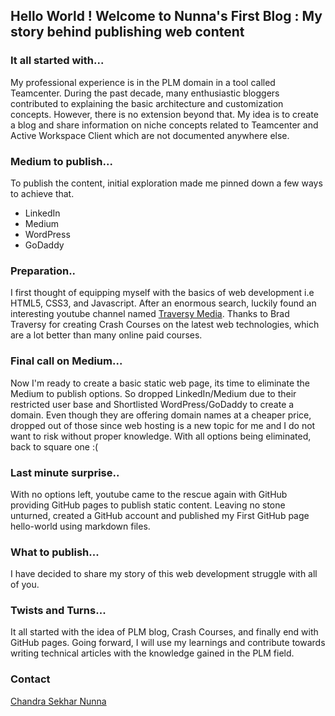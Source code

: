 ## Hello World ! Welcome to Nunna's First Blog : My story behind publishing web content 

### It all started with...
My professional experience is in the PLM domain in a tool called Teamcenter. During the past decade, many enthusiastic bloggers contributed to explaining the basic architecture and customization concepts. However, there is no extension beyond that. My idea is to create a blog and share information on niche concepts related to Teamcenter and Active Workspace Client which are not documented anywhere else.

### Medium to publish...
To publish the content, initial exploration made me pinned down a few ways to achieve that.

- LinkedIn
- Medium
- WordPress
- GoDaddy

### Preparation..
I first thought of equipping myself with the basics of web development i.e HTML5, CSS3, and Javascript. After an enormous search, luckily found an interesting youtube channel named [Traversy Media](https://www.youtube.com/user/TechGuyWeb). Thanks to Brad Traversy for creating Crash Courses on the latest web technologies, which are a lot better than many online paid courses.

### Final call on Medium...
Now I'm ready to create a basic static web page, its time to eliminate the Medium to publish options. So dropped LinkedIn/Medium due to their restricted user base and Shortlisted WordPress/GoDaddy to create a domain.
Even though they are offering domain names at a cheaper price, dropped out of those since web hosting is a new topic for me and I do not want to risk without proper knowledge. With all options being eliminated, back to square one :(

### Last minute surprise..
With no options left, youtube came to the rescue again with GitHub providing GitHub pages to publish static content. Leaving no stone unturned, created a GitHub account and published my First GitHub page hello-world using markdown files.

### What to publish...
I have decided to share my story of this web development struggle with all of you.

### Twists and Turns...
It all started with the idea of PLM blog, Crash Courses, and finally end with GitHub pages. Going forward, I will use my learnings and contribute towards writing technical articles with the knowledge gained in the PLM field.  

### Contact

[Chandra Sekhar Nunna](mailto:nunnacsekhar@gmail.com)
